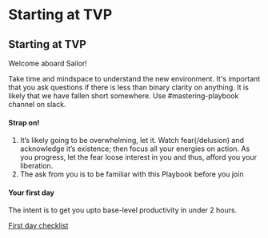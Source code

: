 # Starting at TVP

## Starting at TVP

Welcome aboard Sailor!

Take time and mindspace to understand the new environment. It's important that you ask questions if there is less than binary clarity on anything. It is likely that we have fallen short somewhere. Use \#mastering-playbook channel on slack.

#### Strap on!

1. It’s likely going to be overwhelming, let it. Watch fear\(/delusion\) and acknowledge it’s existence; then focus all your energies on action. As you progress, let the fear loose interest in you and thus, afford you your liberation.
2. The ask from you is to be familiar with this Playbook before you join

#### Your first day

The intent is to get you upto base-level productivity in under 2 hours.

[First day checklist](https://docs.google.com/document/d/16654Q6dmLOEuxVHbvFVVbwo4Ezu6Xsve5SHGY2z7U_o/edit)

